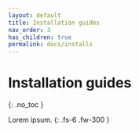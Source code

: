 ```yaml
---
layout: default
title: Installation guides
nav_order: 3
has_children: true
permalink: docs/installs
---
```


# Installation guides
{: .no_toc }

Lorem ipsum.
{: .fs-6 .fw-300 }
